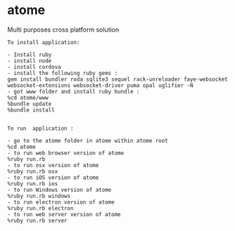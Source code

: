 # atome
Multi purposes cross platform solution

	To install application: 
	
	- Install ruby
	- install node
	- install cordova
	- install the following ruby gems :  
	gem install bundler roda sqlite3 sequel rack-unreloader faye-websocket websocket-extensions websocket-driver puma opal uglifier -N
	- got www folder and install ruby bundle :
	%cd atome/www
	%bundle update
	%bundle install

	
	To run  application :   
	
	- go to the atome folder in atome within atome root  
	%cd atome  
	- to run web browser version of atome  
	%ruby run.rb   
	- to run osx version of atome  
	%ruby run.rb osx  
	- to run iOS version of atome  
	%ruby run.rb ios  
	- to run Windows version of atome  
	%ruby run.rb windows  
	- to run electron version of atome  
	%ruby run.rb electron  
	- to run web server version of atome  
	%ruby run.rb server
	




